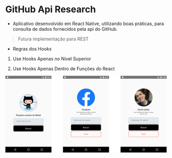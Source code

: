 # GitHub Api Research

- Aplicativo desenvolvido em React Native, utilizando boas práticas, para consulta de dados fornecidos pela api do GitHub.

> Futura implementação para REST

- Regras dos Hooks

1. Use Hooks Apenas no Nível Superior

2. Use Hooks Apenas Dentro de Funções do React

<img src="https://raw.githubusercontent.com/dcalds/github-api-app/master/src/assets/Screenshots.jpg" alt="Image" width="900">
